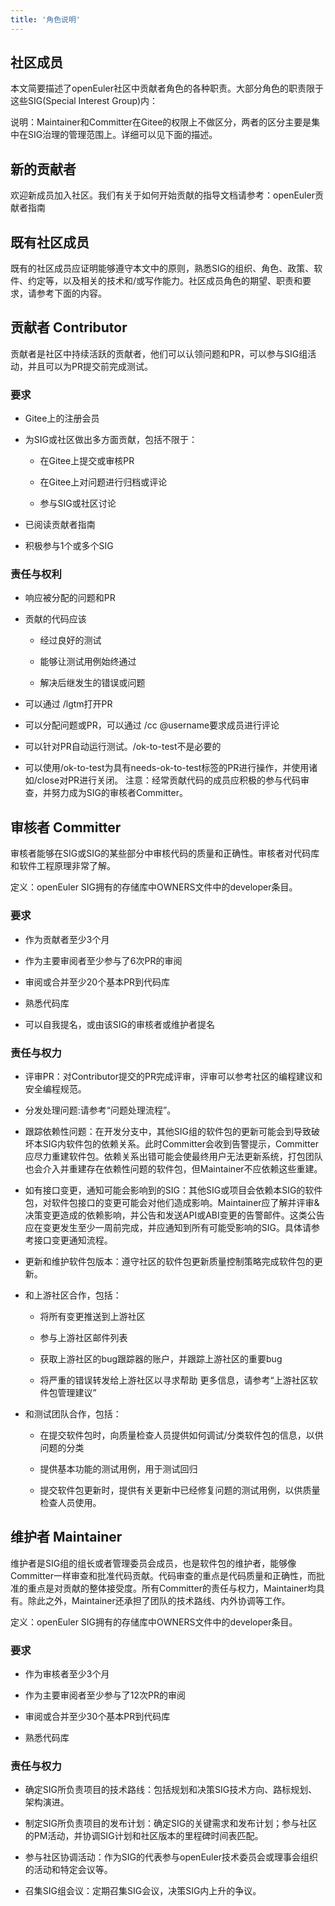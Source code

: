 ```yaml
---
title: '角色说明'
---
```

<script setup>
import BannerLevel2 from '@/components/BannerLevel2.vue'
import banner from '@/assets/banner-secondary.png';
import illustration from '@/assets/illustrations/search.png';
  const tableData = [
    {
      SigName: 'Contributor',
      Gitee: '项目的贡献者',
      Email: '项目Owner',
      IRC: 'Gitee注册成员'
    },
    {
      SigName: 'Committer',
      Gitee: '审核其他成员的贡献',
      Email: '的积极贡献者，经验丰富，愿意投入精力参与到审核工作',
      IRC: 'openEuler SIG拥有的储存库中OWNERS文件中的Commiter条目'
    },
    {
      SigName: 'Maintainer',
      Gitee: '项目Owner',
      Email: '经验丰富，富有责任心、出色的技术能力和管理能力',
      IRC: 'openEuler SIG拥有的存储库中OWNERS文件中的Maintainer条目。'
    }
  ]
</script>

<BannerLevel2
class="app-header"
  :background-image="banner"
  background-text="SIG"
  title="角色说明"
  :illustration="illustration"
/>

<div class="markdown">

<OTable :data="tableData" class="duty-table">
  <OTableColumn prop="SigName" label="SIG名称"/>
  <OTableColumn prop="Gitee" label="Gitee主页"/>
  <OTableColumn prop="Email" label="邮件"/>
  <OTableColumn prop="IRC" label="IRC频道"/>
</OTable>

## 社区成员 
本文简要描述了openEuler社区中贡献者角色的各种职责。大部分角色的职责限于这些SIG(Special Interest Group)内：


说明：Maintainer和Committer在Gitee的权限上不做区分，两者的区分主要是集中在SIG治理的管理范围上。详细可以见下面的描述。
## 新的贡献者
欢迎新成员加入社区。我们有关于如何开始贡献的指导文档请参考：openEuler贡献者指南
## 既有社区成员
既有的社区成员应证明能够遵守本文中的原则，熟悉SIG的组织、角色、政策、软件、约定等，以及相关的技术和/或写作能力。社区成员角色的期望、职责和要求，请参考下面的内容。
## 贡献者 Contributor
贡献者是社区中持续活跃的贡献者，他们可以认领问题和PR，可以参与SIG组活动，并且可以为PR提交前完成测试。
### 要求
* Gitee上的注册会员

* 为SIG或社区做出多方面贡献，包括不限于：
    * 在Gitee上提交或审核PR

    * 在Gitee上对问题进行归档或评论
    * 参与SIG或社区讨论
* 已阅读贡献者指南
* 积极参与1个或多个SIG
### 责任与权利
* 响应被分配的问题和PR

* 贡献的代码应该
    * 经过良好的测试

    * 能够让测试用例始终通过
    * 解决后继发生的错误或问题
* 可以通过 /lgtm打开PR
* 可以分配问题或PR，可以通过 /cc @username要求成员进行评论
* 可以针对PR自动运行测试。/ok-to-test不是必要的
* 可以使用/ok-to-test为具有needs-ok-to-test标签的PR进行操作，并使用诸如/close对PR进行关闭。
注意：经常贡献代码的成员应积极的参与代码审查，并努力成为SIG的审核者Committer。
## 审核者 Committer
审核者能够在SIG或SIG的某些部分中审核代码的质量和正确性。审核者对代码库和软件工程原理非常了解。

定义：openEuler SIG拥有的存储库中OWNERS文件中的developer条目。
### 要求
* 作为贡献者至少3个月

* 作为主要审阅者至少参与了6次PR的审阅
* 审阅或合并至少20个基本PR到代码库
* 熟悉代码库
* 可以自我提名，或由该SIG的审核者或维护者提名
### 责任与权力
* 评审PR：对Contributor提交的PR完成评审，评审可以参考社区的编程建议和安全编程规范。

* 分发处理问题:请参考“问题处理流程”。
* 跟踪依赖性问题：在开发分支中，其他SIG组的软件包的更新可能会到导致破坏本SIG内软件包的依赖关系。此时Committer会收到告警提示，Committer应尽力重建软件包。依赖关系出错可能会使最终用户无法更新系统，打包团队也会介入并重建存在依赖性问题的软件包，但Maintainer不应依赖这些重建。
* 如有接口变更，通知可能会影响到的SIG：其他SIG或项目会依赖本SIG的软件包，对软件包接口的变更可能会对他们造成影响。Maintainer应了解并评审&决策变更造成的依赖影响，并公告和发送API或ABI变更的告警邮件。这类公告应在变更发生至少一周前完成，并应通知到所有可能受影响的SIG。具体请参考接口变更通知流程。
* 更新和维护软件包版本：遵守社区的软件包更新质量控制策略完成软件包的更新。
* 和上游社区合作，包括：
    * 将所有变更推送到上游社区

    * 参与上游社区邮件列表
    * 获取上游社区的bug跟踪器的账户，并跟踪上游社区的重要bug
    * 将严重的错误转发给上游社区以寻求帮助 更多信息，请参考“上游社区软件包管理建议”
* 和测试团队合作，包括：
    * 在提交软件包时，向质量检查人员提供如何调试/分类软件包的信息，以供问题的分类

    * 提供基本功能的测试用例，用于测试回归
    * 提交软件包更新时，提供有关更新中已经修复问题的测试用例，以供质量检查人员使用。
## 维护者 Maintainer
维护者是SIG组的组长或者管理委员会成员，也是软件包的维护者，能够像Committer一样审查和批准代码贡献。代码审查的重点是代码质量和正确性，而批准的重点是对贡献的整体接受度。所有Committer的责任与权力，Maintainer均具有。除此之外，Maintainer还承担了团队的技术路线、内外协调等工作。

定义：openEuler SIG拥有的存储库中OWNERS文件中的developer条目。
### 要求
* 作为审核者至少3个月

* 作为主要审阅者至少参与了12次PR的审阅
* 审阅或合并至少30个基本PR到代码库
* 熟悉代码库
### 责任与权力
* 确定SIG所负责项目的技术路线：包括规划和决策SIG技术方向、路标规划、架构演进。

* 制定SIG所负责项目的发布计划：确定SIG的关键需求和发布计划；参与社区的PM活动，并协调SIG计划和社区版本的里程碑时间表匹配。
* 参与社区协调活动：作为SIG的代表参与openEuler技术委员会或理事会组织的活动和特定会议等。
* 召集SIG组会议：定期召集SIG会议，决策SIG内上升的争议。

</div>
